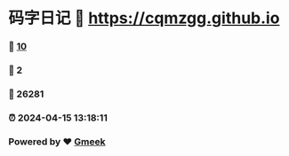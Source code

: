 # 码字日记 :link: https://cqmzgg.github.io 
### :page_facing_up: [10](https://cqmzgg.github.io/tag.html) 
### :speech_balloon: 2 
### :hibiscus: 26281 
### :alarm_clock: 2024-04-15 13:18:11 
### Powered by :heart: [Gmeek](https://github.com/Meekdai/Gmeek)
